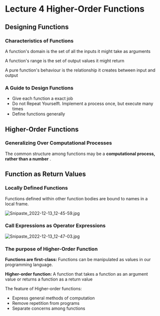 # Lecture 4 Higher-Order Functions

## Designing Functions

### Characteristics of Functions

A function's domain is the set of all the inputs it might take as arguments

A function's range is the set of output values it might return

A pure function's behaviour is the relationship it creates between input and output

### A Guide to Design Functions

-   Give each function a exact job
-   Do not Repeat Yourselft. Implement a process once, but execute many times
-   Define functions generally

## Higher-Order Functions

### Generalizing Over Computational Processes

The common structure among functions may be a **computational process, rather than a number** .

## Function as Return Values

### Locally Defined Functions

Functions defined within other function bodies are bound to names in a local frame.

![Snipaste_2022-12-13_12-45-59.jpg](https://s2.loli.net/2022/12/13/hYDlLavnIpkJOeB.jpg)

### Call Expressions as Operator Expressions

![Snipaste_2022-12-13_12-47-03.jpg](https://s2.loli.net/2022/12/13/k5R9cYLslXWaqCz.jpg)

### The purpose of Higher-Order Function

**Functions are first-class:** Functions can be manipulated as values in our programming language.

**Higher-order function:** A function that takes a function as an argument value or returns a function as a return value

The feature of Higher-order functions:

-   Express general methods of computation
-   Remove repetition from programs
-   Separate concerns among functions

